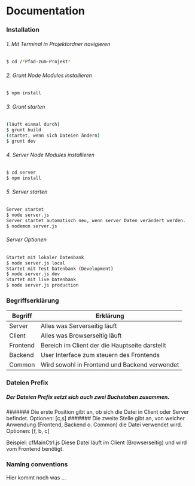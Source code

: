 #  Documentation
### Installation
###### 1. Mit Terminal in  Projektordner navigieren
```sh
$ cd /*Pfad-zum-Projekt*
```
###### 2. Grunt Node Modules installieren
```sh
$ npm install
```
###### 3. Grunt starten
```sh
(läuft einmal durch)
$ grunt build
(startet, wenn sich Dateien ändern)
$ grunt dev
```
###### 4. Server Node Modules installieren
```sh
$ cd server
$ npm install
```
###### 5. Server starten
```sh
Server startet
$ node server.js
Server startet automatisch neu, wenn server Daten verändert werden.
$ nodemon server.js
```

###### Server Optionen
```sh
Startet mit lokaler Datenbank
$ node server.js local
Startet mit Test Datenbank (Development)
$ node server.js dev
Startet mit live Datenbank 
$ node server.js production
```
### Begriffserklärung
| Begriff  	| Erklärung                                      	|
|----------	|------------------------------------------------	|
| Server   	| Alles was Serverseitig läuft                   	|
| Client   	| Alles was Browserseitig läuft                  	|
| Frontend 	| Bereich im Client der die Hauptseite darstellt 	|
| Backend  	| User Interface zum steuern des Frontends       	|
| Common   	| Wird sowohl in Frontend und Backend verwendet  	|
### Dateien Prefix
##### Der Dateien Prefix setzt sich auch zwei Buchstaben zusammen. 
####### Die erste Position gibt an, ob sich die Datei in Client oder Server befindet. Optionen: [c,s]
####### Die zweite Stelle gibt an, von welcher Anwendung (Frontend, Backend o. Common) die Datei verwendet wird. Optionen: [f, b, c]

Beispiel: cfMainCtrl.js
Diese Datei läuft im Client (Browserseitig) und wird vom Frontend benötigt.

### Naming conventions
Hier kommt noch was ...
